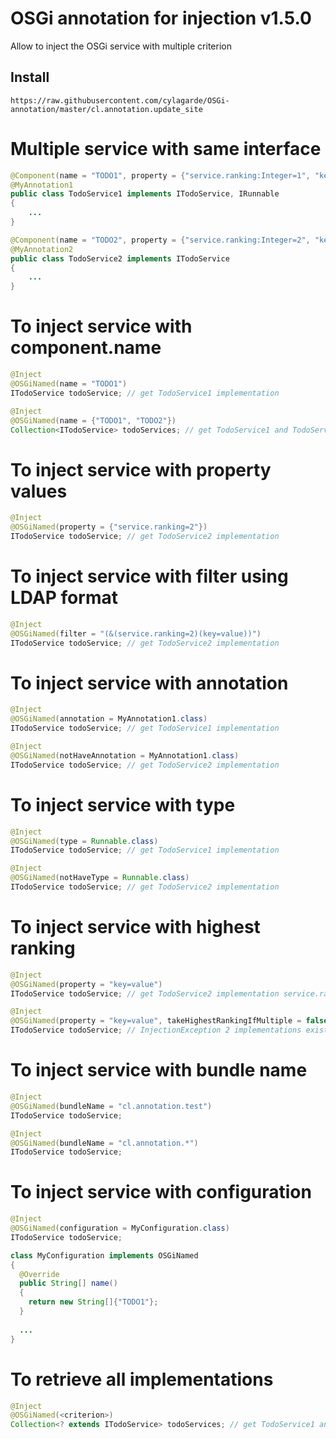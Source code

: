 # OSGi annotation for injection v1.5.0

Allow to inject the OSGi service with multiple criterion

## Install
```
https://raw.githubusercontent.com/cylagarde/OSGi-annotation/master/cl.annotation.update_site
```

# Multiple service with same interface
```java
@Component(name = "TODO1", property = {"service.ranking:Integer=1", "key=value"})
@MyAnnotation1
public class TodoService1 implements ITodoService, IRunnable
{
	...
}

@Component(name = "TODO2", property = {"service.ranking:Integer=2", "key=value"})
@MyAnnotation2
public class TodoService2 implements ITodoService
{
	...
}
```
# To inject service with component.name
```java
@Inject
@OSGiNamed(name = "TODO1")
ITodoService todoService; // get TodoService1 implementation
```
```java
@Inject
@OSGiNamed(name = {"TODO1", "TODO2"})
Collection<ITodoService> todoServices; // get TodoService1 and TodoService2 implementations
```
# To inject service with property values
```java
@Inject
@OSGiNamed(property = {"service.ranking=2"})
ITodoService todoService; // get TodoService2 implementation
```
# To inject service with filter using LDAP format
```java
@Inject
@OSGiNamed(filter = "(&(service.ranking=2)(key=value))")
ITodoService todoService; // get TodoService2 implementation
```
# To inject service with annotation
```java
@Inject
@OSGiNamed(annotation = MyAnnotation1.class)
ITodoService todoService; // get TodoService1 implementation
```
```java
@Inject
@OSGiNamed(notHaveAnnotation = MyAnnotation1.class)
ITodoService todoService; // get TodoService2 implementation
```
# To inject service with type
```java
@Inject
@OSGiNamed(type = Runnable.class)
ITodoService todoService; // get TodoService1 implementation
```
```java
@Inject
@OSGiNamed(notHaveType = Runnable.class)
ITodoService todoService; // get TodoService2 implementation
```
# To inject service with highest ranking
```java
@Inject
@OSGiNamed(property = "key=value")
ITodoService todoService; // get TodoService2 implementation service.ranking is highest
```
```java
@Inject
@OSGiNamed(property = "key=value", takeHighestRankingIfMultiple = false)
ITodoService todoService; // InjectionException 2 implementations exist with property "key=value"
```
# To inject service with bundle name
```java
@Inject
@OSGiNamed(bundleName = "cl.annotation.test")
ITodoService todoService;
```
```java
@Inject
@OSGiNamed(bundleName = "cl.annotation.*")
ITodoService todoService;
```
# To inject service with configuration
```java
@Inject
@OSGiNamed(configuration = MyConfiguration.class)
ITodoService todoService;

class MyConfiguration implements OSGiNamed
{
  @Override
  public String[] name()
  {
    return new String[]{"TODO1"};
  }
  
  ...
}
```
# To retrieve all implementations
```java
@Inject
@OSGiNamed(<criterion>)
Collection<? extends ITodoService> todoServices; // get TodoService1 and TodoService2 implementations
```
